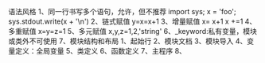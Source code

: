 语法风格
1、同一行书写多个语句，允许，但不推荐
  import sys; x = 'foo'; sys.stdout.write(x + '\n') 
2、链式赋值
  y=x=x+1
3、增量赋值
    x= x+1
	x +=1
4、多重赋值
	x=y=z=1
5、多元赋值
	x,y,z=1,2,'string'
6、_keyword:私有变量，模块或类外不可使用
7、模块结构和布局
	1、起始行
	2、模块文档
	3、模块导入
	4、变量定义：全局变量
	5、类定义
	6、函数定义
	7、主程序
8、
	
